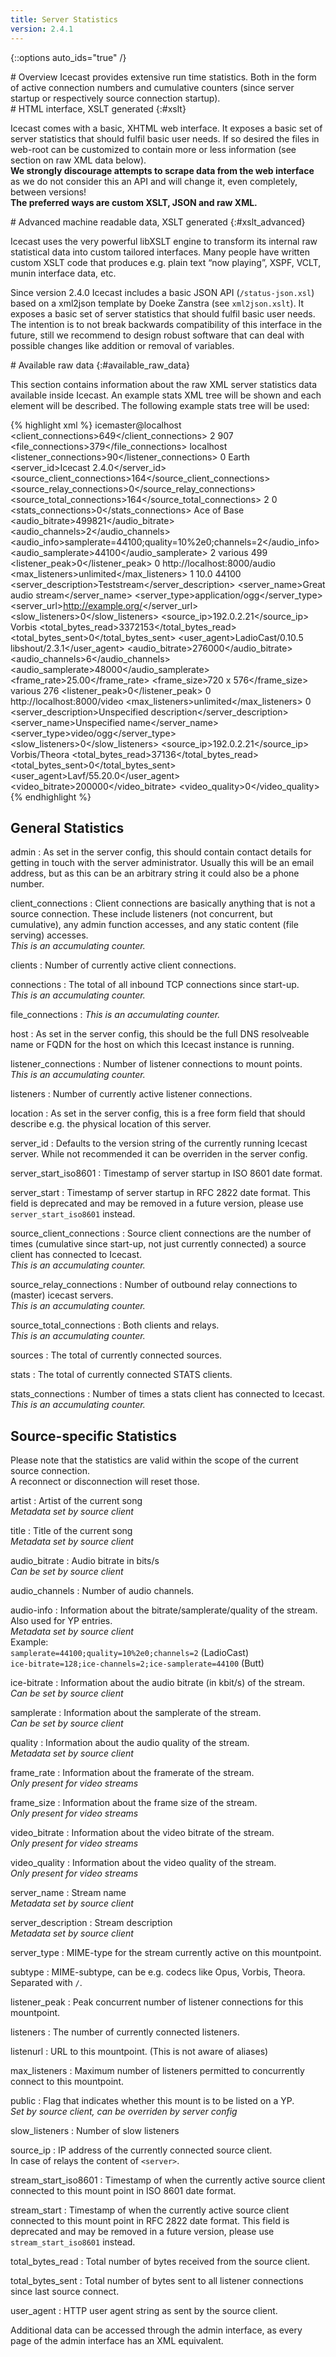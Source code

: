 ```yaml
---
title: Server Statistics
version: 2.4.1
---
```


{::options auto_ids="true" /}

<div class="article" markdown="1">
# Overview
Icecast provides extensive run time statistics. Both in the form of active connection numbers and cumulative
counters (since server startup or respectively source connection startup).

</div>

<div class="article" markdown="1">
# HTML interface, XSLT generated
{:#xslt}

Icecast comes with a basic, XHTML web interface. It exposes a basic set of server statistics that should
fulfil basic user needs. If so desired the files in web-root can be customized to contain more or less
information (see section on raw XML data below).  
__We strongly discourage attempts to scrape data from the web interface__ as we do not consider this an
API and will change it, even completely, between versions!  
__The preferred ways are custom XSLT, JSON and raw XML.__
</div>

<div class="article" markdown="1">
# Advanced machine readable data, XSLT generated
{:#xslt_advanced}

Icecast uses the very powerful libXSLT engine to transform its internal raw statistical data into custom tailored interfaces.
Many people have written custom XSLT code that produces e.g. plain text “now playing”, XSPF, VCLT, munin interface data, etc.  
  
Since version 2.4.0 Icecast includes a basic JSON API (`/status-json.xsl`) based on a xml2json template by Doeke Zanstra
(see `xml2json.xslt`). It exposes a basic set of server statistics that should fulfil basic user needs. The intention is
to not break backwards compatibility of this interface in the future, still we recommend to design robust software that
can deal with possible changes like addition or removal of variables.

</div>

<div class="article" markdown="1">
# Available raw data
{:#available_raw_data}

This section contains information about the raw XML server statistics data available inside Icecast. An example
stats XML tree will be shown and each element will be described. The following example stats tree will be used:  

{% highlight xml %}
<icestats>
	<admin>icemaster@localhost</admin>
	<client_connections>649</client_connections>
	<clients>2</clients>
	<connections>907</connections>
	<file_connections>379</file_connections>
	<host>localhost</host>
	<listener_connections>90</listener_connections>
	<listeners>0</listeners>
	<location>Earth</location>
	<server_id>Icecast 2.4.0</server_id>
	<source_client_connections>164</source_client_connections>
	<source_relay_connections>0</source_relay_connections>
	<source_total_connections>164</source_total_connections>
	<sources>2</sources>
	<stats>0</stats>
	<stats_connections>0</stats_connections>
	<source mount="/audio.ogg">
		<title>All that she wants</title>
		<artist>Ace of Base</artist>
		<audio_bitrate>499821</audio_bitrate>
		<audio_channels>2</audio_channels>
		<audio_info>samplerate=44100;quality=10%2e0;channels=2</audio_info>
		<audio_samplerate>44100</audio_samplerate>
		<channels>2</channels>
		<genre>various</genre>
		<ice-bitrate>499</ice-bitrate>
		<listener_peak>0</listener_peak>
		<listeners>0</listeners>
		<listenurl>http://localhost:8000/audio</listenurl>
		<max_listeners>unlimited</max_listeners>
		<public>1</public>
		<quality>10.0</quality>
		<samplerate>44100</samplerate>
		<server_description>Teststream</server_description>
		<server_name>Great audio stream</server_name>
		<server_type>application/ogg</server_type>
		<server_url>http://example.org/</server_url>
		<slow_listeners>0</slow_listeners>
		<source_ip>192.0.2.21</source_ip>
		<subtype>Vorbis</subtype>
		<total_bytes_read>3372153</total_bytes_read>
		<total_bytes_sent>0</total_bytes_sent>
		<user_agent>LadioCast/0.10.5 libshout/2.3.1</user_agent>
	</source>
	<source mount="/video.ogg">
		<audio_bitrate>276000</audio_bitrate>
		<audio_channels>6</audio_channels>
		<audio_samplerate>48000</audio_samplerate>
		<frame_rate>25.00</frame_rate>
		<frame_size>720 x 576</frame_size>
		<genre>various</genre>
		<ice-bitrate>276</ice-bitrate>
		<listener_peak>0</listener_peak>
		<listeners>0</listeners>
		<listenurl>http://localhost:8000/video</listenurl>
		<max_listeners>unlimited</max_listeners>
		<public>0</public>
		<server_description>Unspecified description</server_description>
		<server_name>Unspecified name</server_name>
		<server_type>video/ogg</server_type>
		<slow_listeners>0</slow_listeners>
		<source_ip>192.0.2.21</source_ip>
		<subtype>Vorbis/Theora</subtype>
		<title>ERAGON</title>
		<total_bytes_read>37136</total_bytes_read>
		<total_bytes_sent>0</total_bytes_sent>
		<user_agent>Lavf/55.20.0</user_agent>
		<video_bitrate>200000</video_bitrate>
		<video_quality>0</video_quality>
	</source>
</icestats>
{% endhighlight %}

## General Statistics

admin
: As set in the server config, this should contain contact details for getting in touch with the server administrator.
  Usually this will be an email address, but as this can be an arbitrary string it could also be a phone number.

client_connections
: Client connections are basically anything that is not a source connection. These include listeners (not concurrent,
  but cumulative), any admin function accesses, and any static content (file serving) accesses.  
  _This is an accumulating counter._

clients
: Number of currently active client connections.

connections
: The total of all inbound TCP connections since start-up.  
  _This is an accumulating counter._

file_connections
: _This is an accumulating counter._

host
: As set in the server config, this should be the full DNS resolveable name or FQDN for the host on which this
  Icecast instance is running.

listener_connections
: Number of listener connections to mount points.  
  _This is an accumulating counter._

listeners
: Number of currently active listener connections.

location
: As set in the server config, this is a free form field that should describe e.g. the physical location of this server.

server_id
: Defaults to the version string of the currently running Icecast server. While not recommended it can be overriden in
  the server config.

server_start_iso8601
: Timestamp of server startup in ISO 8601 date format.

server_start
: Timestamp of server startup in RFC 2822 date format. This field is deprecated and may be removed in a future version,
  please use `server_start_iso8601` instead.

source_client_connections
: Source client connections are the number of times (cumulative since start-up, not just currently connected) a source
  client has connected to Icecast.  
  _This is an accumulating counter._

source_relay_connections
: Number of outbound relay connections to (master) icecast servers.  
  _This is an accumulating counter._

source_total_connections
: Both clients and relays.  
  _This is an accumulating counter._

sources
: The total of currently connected sources.

stats
: The total of currently connected STATS clients.

stats_connections
: Number of times a stats client has connected to Icecast.  
  _This is an accumulating counter._ 

## Source-specific Statistics
Please note that the statistics are valid within the scope of the current source connection.  
A reconnect or disconnection will reset those.  

artist
: Artist of the current song  
  _Metadata set by source client_

title
: Title of the current song  
  _Metadata set by source client_

audio_bitrate
: Audio bitrate in bits/s  
  _Can be set by source client_

audio_channels
: Number of audio channels.

audio-info
: Information about the bitrate/samplerate/quality of the stream.
  Also used for YP entries.  
  _Metadata set by source client_  
  Example:  
  `samplerate=44100;quality=10%2e0;channels=2` (LadioCast)  
  `ice-bitrate=128;ice-channels=2;ice-samplerate=44100` (Butt)

ice-bitrate
: Information about the audio bitrate (in kbit/s) of the stream.  
  _Can be set by source client_

samplerate
: Information about the samplerate of the stream.  
  _Can be set by source client_

quality
: Information about the audio quality of the stream.  
  _Metadata set by source client_

frame_rate
: Information about the framerate of the stream.  
  _Only present for video streams_

frame_size
: Information about the frame size of the stream.  
  _Only present for video streams_

video_bitrate
: Information about the video bitrate of the stream.  
  _Only present for video streams_

video_quality
: Information about the video quality of the stream.  
  _Only present for video streams_

server_name
: Stream name  
  _Metadata set by source client_

server_description
: Stream description  
  _Metadata set by source client_

server_type
: MIME-type for the stream currently active on this mountpoint.

subtype
: MIME-subtype, can be e.g. codecs like Opus, Vorbis, Theora.  
  Separated with `/`.

listener_peak
: Peak concurrent number of listener connections for this mountpoint.

listeners
: The number of currently connected listeners.

listenurl
: URL to this mountpoint. (This is not aware of aliases)

max_listeners
: Maximum number of listeners permitted to concurrently connect to this mountpoint.

public
: Flag that indicates whether this mount is to be listed on a YP.  
  _Set by source client, can be overriden by server config_

slow_listeners
: Number of slow listeners

source_ip
: IP address of the currently connected source client.  
  In case of relays the content of `<server>`.

stream_start_iso8601
: Timestamp of when the currently active source client connected to this mount point in ISO 8601 date format.

stream_start
: Timestamp of when the currently active source client connected to this mount point in RFC 2822 date format.
  This field is deprecated and may be removed in a future version, please use `stream_start_iso8601` instead.

total_bytes_read
: Total number of bytes received from the source client.

total_bytes_sent
: Total number of bytes sent to all listener connections since last source connect.

user_agent
: HTTP user agent string as sent by the source client.


Additional data can be accessed through the admin interface, as every page of the admin
interface has an XML equivalent. 

</div>